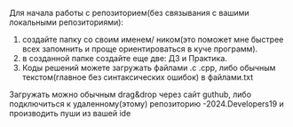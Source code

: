 Для начала работы с репозиторием(без связывания с вашими локальными репозиториями):
1) создайте папку со своим именем/ ником(это поможет мне быстрее всех запомнить и проще ориентироваться в куче программ).
2) в созданной папке создайте еще две: ДЗ и Практика.
3) Коды решений можете загружать файлами .c .cpp, либо обычным текстом(главное без синтаксических ошибок) в файлами.txt


Загружать можно обычным drag&drop через сайт guthub, либо подключиться к удаленному(этому) репозиторию -2024.Developers19 и производить пуши из вашей ide
